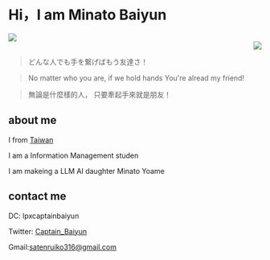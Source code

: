 # Hi，I am Minato Baiyun


<img src="https://skillicons.dev/icons?i=discord,twitter,vscode,postman,github,git,sqlite,selenium,py,nodejs,md,html,js,css,c," />

<div align="right">
  <img src="https://api.githubtrends.io/user/svg/alicezuber/langs?time_range=one_year&include_private=True&theme=bright_lights">
</div>



> どんな人でも手を繋げばもう友達さ！

> No matter who you are, if we hold hands You're alread my friend!

> 無論是什麼樣的人， 只要牽起手來就是朋友！


## about me

I from [Taiwan](https://en.wikipedia.org/wiki/Geography_of_Taiwan)

I am a Information Management studen

I am makeing a LLM AI daughter Minato Yoame

## contact me

DC: lpxcaptainbaiyun

Twitter: [Captain_Baiyun](https://twitter.com/Captain_Baiyun)

Gmail:satenruiko316@gmail.com

